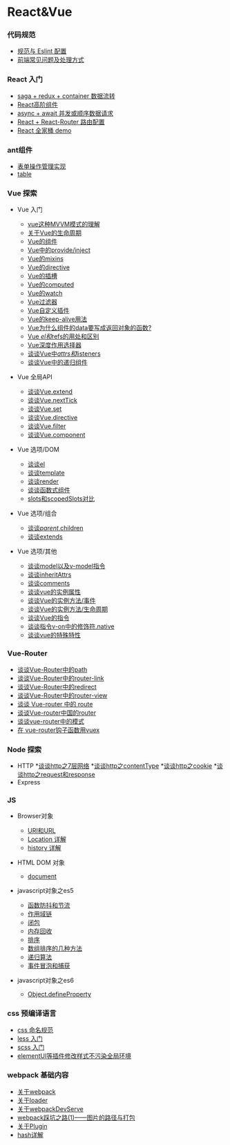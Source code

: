# React&Vue

### 代码规范
* [规范与 Eslint 配置](part2/code-rules.md)
* [前端常见问题及处理方式](part2/issues.md)

### React 入门
* [saga + redux + container 数据流转](part4/redux.md)
* [React高阶组件](part4/HOC.md)
* [async + await 并发或顺序数据请求](part4/async.md)
* [React + React-Router 路由配置](part4/router.md)
* [React 全家桶 demo](part4/react.md)

### ant组件
* [表单操作管理实现](part5/form.md)
* [table](part5/table.md)


### Vue 探索
<!-- * [Vue 开发常见问题及处理方式](part10/issues.md) -->
<!-- * [2.0版本与1.0版本的区别](part10/differenceBetween2A1.md) -->
* Vue 入门
  * [vue这种MVVM模式的理解](vue/mvvm.md)
  * [关于Vue的生命周期](vue/LifeCycle.md)
  * [Vue的组件](vue/component.md)
  * [Vue中的provide/inject](vue/provide-inject.md)
  * [Vue的mixins](vue/mixins.md)
  * [Vue的directive](vue/directive.md)
  * [Vue的插槽](vue/slot.md)
  * [Vue的computed](vue/computed.md)
  * [Vue的watch](vue/watch.md)
  * [Vue过滤器](vue/filter.md)
  * [Vue自定义插件](vue/plugin.md)
  * [Vue的keep-alive用法](vue/keep-alive.md)
  * [Vue为什么组件的data要写成返回对象的函数?](vue/question-data.md)
  * [Vue $el和$refs的用处和区别](vue/el.md)
  * [Vue深度作用选择器](vue/deep.md)
  * [谈谈Vue中$attrs和$listeners](vue/listerens.md)
  * [谈谈Vue中的递归组件](vue/recursion.md)

* Vue 全局API
  * [谈谈Vue.extend](vue-api/extend.md)
  * [谈谈Vue.nextTick](vue-api/nextTick.md)
  * [谈谈Vue.set](vue-api/set.md)
  * [谈谈Vue.directive](vue-api/directive.md)
  * [谈谈Vue.filter](vue-api/filter.md)
  * [谈谈Vue.component](vue-api/component.md)

* Vue 选项/DOM
  * [谈谈el](vue-dom/el.md)
  * [谈谈template](vue-dom/template.md)
  * [谈谈render](vue-dom/render.md)
  * [谈谈函数式组件](vue-dom/functional.md)
  * [slots和scopedSlots对比](vue-dom/compare.md)

* Vue 选项/组合
  * [谈谈$parent,$children](vue-group/parent.md)
  * [谈谈extends](vue-group/extends.md)

* Vue 选项/其他
  * [谈谈model以及v-model指令](vue-other/model.md)
  * [谈谈inheritAttrs](vue-other/inheritAttrs.md)
  * [谈谈comments](vue-other/comments.md)
  * [谈谈vue的实例属性](vue-other/attrs.md)
  * [谈谈Vue的实例方法/事件](vue-other/event.md)
  * [谈谈Vue的实例方法/生命周期](vue-other/lifeCycle.md)
  * [谈谈Vue的指令](vue-other/directives.md)
  * [谈谈指令v-on中的修饰符.native](vue-other/native.md)
  * [谈谈vue的特殊特性](v-other/speciality.md)
  
### Vue-Router
* [谈谈Vue-Router中的path](vue-router/vue-router-path.md)
* [谈谈Vue-Router中的router-link](vue-router/vue-router-router-link.md)
* [谈谈Vue-Router中的redirect](vue-router/vue-router-redirect.md)
* [谈谈Vue-Router中的router-view](vue-router/vue-router-router-view.md)
* [谈谈 Vue-router 中的 route](vue-router/vue-router-route.md)
* [谈谈Vue-router中国的router](vue-router/vue-router-router.md)
* [谈谈vue-router中的模式](vue-router/mode.md)
* [在 vue-router钩子函数用vuex](vue-router/vuex.md)

### Node 探索
  * HTTP
    *[谈谈http之7层网络](http/sevenlayer.md)
    *[谈谈http之contentType](http/contentType.md)
    *[谈谈http之cookie](http/cookie.md)
    *[谈谈http之request和response](http/request.md)
  * Express
  

### JS

* Browser对象
  * [URI和URL](browser/URL.md)
  * [Location 详解](browser/location.md)
  * [history 详解](browser/history.md)

* HTML DOM 对象
  * [document](dom/document.md)

* javascript对象之es5
  * [函数防抖和节流](es5/throttle.md)
  * [作用域链](es5/scope.md)
  * [闭包](es5/closure.md)
  * [内存回收](es5/memory.md)
  * [排序](es5/sort.md)
  * [数组排序的几种方法](es5/array_sort.md)
  * [递归算法](es5/recursion.md)
  * [事件冒泡和捕获](es5/event.md)

* javascript对象之es6
  * [Object.defineProperty](es6/Object.defineProperty.md)


### css 预编译语言
* [css 命名规范](css/css-name.md)
* [less 入门](css/less.md)
* [scss 入门](css/scss.md)
* [elementUI等插件修改样式不污染全局环境](css/changeStyle.md)

### webpack 基础内容
* [关于webpack](webpack/webpack.md)
* [关于loader](webpack/loader.md)
* [关于webpackDevServe](webpack/devServe.md)
  <!-- * [关于样式的loder](part12/loader/css.md) -->
* [webpack踩坑之路(1)——图片的路径与打包](webpack/pk-image.md)
* [关于Plugin](webpack/plugin.md)
* [hash详解](webpack/hash.md)

